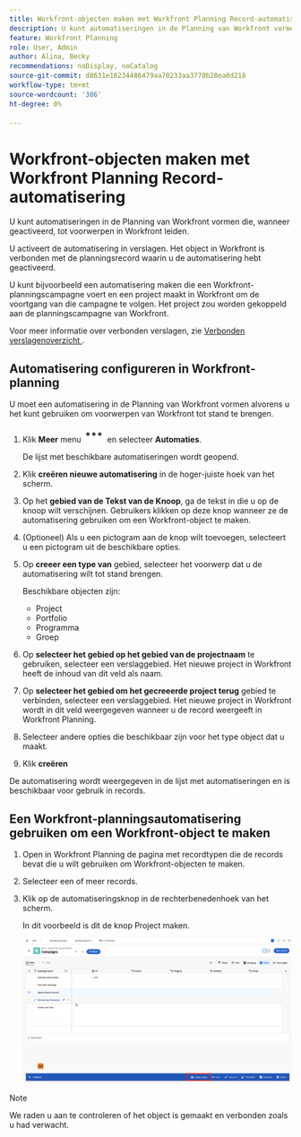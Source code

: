 ```yaml
---
title: Workfront-objecten maken met Workfront Planning Record-automatisering
description: U kunt automatiseringen in de Planning van Workfront vormen die, wanneer geactiveerd, tot voorwerpen in Workfront leiden.
feature: Workfront Planning
role: User, Admin
author: Alina, Becky
recommendations: noDisplay, noCatalog
source-git-commit: d8631e16234486479aa70233aa3770b28ea0d218
workflow-type: tm+mt
source-wordcount: '386'
ht-degree: 0%

---
```



# Workfront-objecten maken met Workfront Planning Record-automatisering

U kunt automatiseringen in de Planning van Workfront vormen die, wanneer geactiveerd, tot voorwerpen in Workfront leiden.

U activeert de automatisering in verslagen. Het object in Workfront is verbonden met de planningsrecord waarin u de automatisering hebt geactiveerd.

U kunt bijvoorbeeld een automatisering maken die een Workfront-planningscampagne voert en een project maakt in Workfront om de voortgang van die campagne te volgen. Het project zou worden gekoppeld aan de planningscampagne van Workfront.

Voor meer informatie over verbonden verslagen, zie [ Verbonden verslagenoverzicht ](/help/quicksilver/planning/records/connected-records-overview.md).


## Automatisering configureren in Workfront-planning

U moet een automatisering in de Planning van Workfront vormen alvorens u het kunt gebruiken om voorwerpen van Workfront tot stand te brengen.

1. Klik **Meer** menu ![](assets/more-menu.png) en selecteer **Automaties**.

   De lijst met beschikbare automatiseringen wordt geopend.

1. Klik **creëren nieuwe automatisering** in de hoger-juiste hoek van het scherm.
1. Op het **gebied van de Tekst van de Knoop**, ga de tekst in die u op de knoop wilt verschijnen. Gebruikers klikken op deze knop wanneer ze de automatisering gebruiken om een Workfront-object te maken.
1. (Optioneel) Als u een pictogram aan de knop wilt toevoegen, selecteert u een pictogram uit de beschikbare opties.
1. Op **creeer een type van** gebied, selecteer het voorwerp dat u de automatisering wilt tot stand brengen.

   Beschikbare objecten zijn:

   * Project
   * Portfolio
   * Programma
   * Groep

1. Op **selecteer het gebied op het gebied van de projectnaam** te gebruiken, selecteer een verslaggebied. Het nieuwe project in Workfront heeft de inhoud van dit veld als naam.
1. Op **selecteer het gebied om het gecreeerde project terug** gebied te verbinden, selecteer een verslaggebied. Het nieuwe project in Workfront wordt in dit veld weergegeven wanneer u de record weergeeft in Workfront Planning.
1. Selecteer andere opties die beschikbaar zijn voor het type object dat u maakt.
1. Klik **creëren**

De automatisering wordt weergegeven in de lijst met automatiseringen en is beschikbaar voor gebruik in records.

## Een Workfront-planningsautomatisering gebruiken om een Workfront-object te maken

1. Open in Workfront Planning de pagina met recordtypen die de records bevat die u wilt gebruiken om Workfront-objecten te maken.
1. Selecteer een of meer records.
1. Klik op de automatiseringsknop in de rechterbenedenhoek van het scherm.

   In dit voorbeeld is dit de knop Project maken.

   ![ knoop van de Automatisering ](assets/automation-custom-button.png)

>[!NOTE]
>
>We raden u aan te controleren of het object is gemaakt en verbonden zoals u had verwacht.

